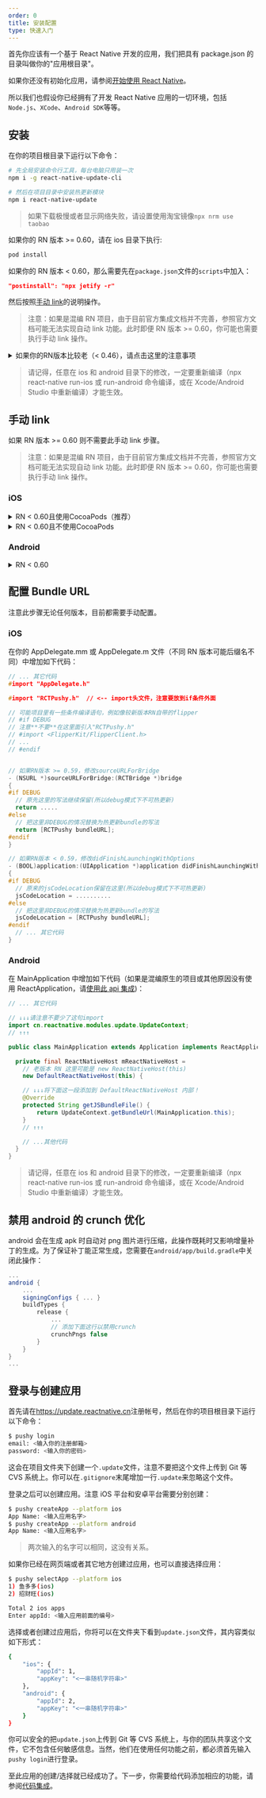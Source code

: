 ```yaml
---
order: 0
title: 安装配置
type: 快速入门
---
```


首先你应该有一个基于 React Native 开发的应用，我们把具有 package.json 的目录叫做你的"应用根目录"。

如果你还没有初始化应用，请参阅[开始使用 React Native](https://reactnative.cn/docs/getting-started)。

所以我们也假设你已经拥有了开发 React Native 应用的一切环境，包括`Node.js`、`XCode`、`Android SDK`等等。

## 安装

在你的项目根目录下运行以下命令：

```bash
# 先全局安装命令行工具，每台电脑只用装一次
npm i -g react-native-update-cli

# 然后在项目目录中安装热更新模块
npm i react-native-update
```

> 如果下载极慢或者显示网络失败，请设置使用淘宝镜像`npx nrm use taobao`

如果你的 RN 版本 >= 0.60，请在 ios 目录下执行:

```bash
pod install
```

如果你的 RN 版本 < 0.60，那么需要先在`package.json`文件的`scripts`中加入：

```json
"postinstall": "npx jetify -r"
```

然后按照[手动 link](#手动-link)的说明操作。

> 注意：如果是混编 RN 项目，由于目前官方集成文档并不完善，参照官方文档可能无法实现自动 link 功能。此时即便 RN 版本 >= 0.60，你可能也需要执行手动 link 操作。

<details>
<summary>
如果你的RN版本比较老（< 0.46），请点击这里的注意事项
</summary>

如果你的 RN 版本比较老，请按下面表格尝试老一些的版本（但这些版本我们已不再维护，不能保证可以使用）：

| React Native 版本 | react-native-update 版本 |
| ----------------- | ------------------------ |
| 0.26 及以下       | 1.0.x                    |
| 0.27 - 0.28       | 2.x                      |
| 0.29 - 0.33       | 3.x                      |
| 0.34 - 0.45       | 4.x                      |

安装命令示例：

```bash
npm i react-native-update@4.x
```

如果 RN 的版本是 0.45 及以下，你还必须安装[Android NDK](http://androiddevtools.cn)，版本最好选用 r10e，并设置环境变量`ANDROID_NDK_HOME`，指向你的 NDK 根目录(例如`/Users/tdzl2003/Downloads/android-ndk-r10e`)。

</details>

> 请记得，任意在 ios 和 android 目录下的修改，一定要重新编译（npx react-native run-ios 或 run-android 命令编译，或在 Xcode/Android Studio 中重新编译）才能生效。

## 手动 link

如果 RN 版本 >= 0.60 则不需要此手动 link 步骤。

> 注意：如果是混编 RN 项目，由于目前官方集成文档并不完善，参照官方文档可能无法实现自动 link 功能。此时即便 RN 版本 >= 0.60，你可能也需要执行手动 link 操作。

### iOS

<details>
<summary>RN < 0.60且使用CocoaPods（推荐）</summary>

1. 在 ios/Podfile 中添加

```
pod 'react-native-update', path: '../node_modules/react-native-update'
```

2. 在项目的 ios 目录下运行`pod install`
3. 重新编译

</details>

<details>
<summary>RN < 0.60且不使用CocoaPods</summary>

1. 在 XCode 中的 Project Navigator 里,右键点击`Libraries` ➜ `Add Files to [你的工程名]`
2. 进入`node_modules` ➜ `react-native-update` ➜ `ios 并选中 `RCTPushy.xcodeproj`
3. 在 XCode 中的 project navigator 里,选中你的工程,在 `Build Phases` ➜ `Link Binary With Libraries` 中添加 `libRCTPushy.a`、`libz.tbd`、`libbz2.1.0.tbd`
4. 继续在`Build Settings`里搜索`Header Search Path`，添加`$(SRCROOT)/../node_modules/react-native-update/ios`，勾选`recursive`。
5. 在`Build Phases`添加一个`New Run Script Phase`运行脚本，内容如下

```
#!/bin/bash
set -x
DEST="../node_modules/react-native-update/ios/"
date +%s > "$DEST/pushy_build_time.txt"
```

7. 尝试编译一下，顺利的话就会在`../node_modules/react-native-update/ios/`文件夹下面生成一个`pushy_build_time.txt`文件。然后在`Copy Bundle Resources`里把生成的`pushy_build_time.txt`文件添加进去。

</details>

### Android

<details>
<summary>RN < 0.60</summary>

1. 在`android/settings.gradle`中添加如下代码:

   ```
   include ':react-native-update'
   project(':react-native-update').projectDir = new File(rootProject.projectDir, 	'../node_modules/react-native-update/android')
   ```

2. 在`android/app/build.gradle`的 dependencies 部分增加如下代码:

   ```
   implementation project(':react-native-update')
   ```

3. 打开`android/app/src/main/java/[...]/MainApplication.java`,

- 在文件开头增加 `import cn.reactnative.modules.update.UpdatePackage;`
- 在`getPackages()` 方法中增加 `new UpdatePackage()`(注意上一行可能要增加一个逗号)
</details>

## 配置 Bundle URL

注意此步骤无论任何版本，目前都需要手动配置。

### iOS

在你的 AppDelegate.mm 或 AppDelegate.m 文件（不同 RN 版本可能后缀名不同）中增加如下代码：

```c
// ... 其它代码
#import "AppDelegate.h"

#import "RCTPushy.h"  // <-- import头文件，注意要放到if条件外面

// 可能项目里有一些条件编译语句，例如像较新版本RN自带的flipper
// #if DEBUG
// 注意**不要**在这里面引入"RCTPushy.h"
// #import <FlipperKit/FlipperClient.h>
// ...
// #endif


// 如果RN版本 >= 0.59，修改sourceURLForBridge
- (NSURL *)sourceURLForBridge:(RCTBridge *)bridge
{
#if DEBUG
  // 原先这里的写法继续保留(所以debug模式下不可热更新)
  return .....
#else
  // 把这里非DEBUG的情况替换为热更新bundle的写法
  return [RCTPushy bundleURL];
#endif
}

// 如果RN版本 < 0.59，修改didFinishLaunchingWithOptions
- (BOOL)application:(UIApplication *)application didFinishLaunchingWithOptions:(NSDictionary *)launchOptions
{
#if DEBUG
  // 原来的jsCodeLocation保留在这里(所以debug模式下不可热更新)
  jsCodeLocation = ..........
#else
  // 把这里非DEBUG的情况替换为热更新bundle的写法
  jsCodeLocation = [RCTPushy bundleURL];
#endif
  // ... 其它代码
}

```

### Android

在 MainApplication 中增加如下代码（如果是混编原生的项目或其他原因没有使用 ReactApplication，请[使用此 api 集成](api.html#updatecontextsetcustominstancemanagerreactinstancemanager-instancemanager))：

```java
// ... 其它代码

// ↓↓↓请注意不要少了这句import
import cn.reactnative.modules.update.UpdateContext;
// ↑↑↑

public class MainApplication extends Application implements ReactApplication {

  private final ReactNativeHost mReactNativeHost =
    // 老版本 RN 这里可能是 new ReactNativeHost(this)
    new DefaultReactNativeHost(this) { 

    // ↓↓↓将下面这一段添加到 DefaultReactNativeHost 内部！
    @Override
    protected String getJSBundleFile() {
        return UpdateContext.getBundleUrl(MainApplication.this);
    }
    // ↑↑↑

    // ...其他代码
  }
}
```

> 请记得，任意在 ios 和 android 目录下的修改，一定要重新编译（npx react-native run-ios 或 run-android 命令编译，或在 Xcode/Android Studio 中重新编译）才能生效。

## 禁用 android 的 crunch 优化

android 会在生成 apk 时自动对 png 图片进行压缩，此操作既耗时又影响增量补丁的生成。为了保证补丁能正常生成，您需要在`android/app/build.gradle`中关闭此操作：

```gradle
...
android {
    ...
    signingConfigs { ... }
    buildTypes {
        release {
            ...
            // 添加下面这行以禁用crunch
            crunchPngs false
        }
    }
}
...
```

## 登录与创建应用

首先请在<https://update.reactnative.cn>注册帐号，然后在你的项目根目录下运行以下命令：

```bash
$ pushy login
email: <输入你的注册邮箱>
password: <输入你的密码>
```

这会在项目文件夹下创建一个`.update`文件，注意不要把这个文件上传到 Git 等 CVS 系统上。你可以在`.gitignore`末尾增加一行`.update`来忽略这个文件。

登录之后可以创建应用。注意 iOS 平台和安卓平台需要分别创建：

```bash
$ pushy createApp --platform ios
App Name: <输入应用名字>
$ pushy createApp --platform android
App Name: <输入应用名字>
```

> 两次输入的名字可以相同，这没有关系。

如果你已经在网页端或者其它地方创建过应用，也可以直接选择应用：

```bash
$ pushy selectApp --platform ios
1) 鱼多多(ios)
2) 招财旺(ios)

Total 2 ios apps
Enter appId: <输入应用前面的编号>
```

选择或者创建过应用后，你将可以在文件夹下看到`update.json`文件，其内容类似如下形式：

```bash
{
    "ios": {
        "appId": 1,
        "appKey": "<一串随机字符串>"
    },
    "android": {
        "appId": 2,
        "appKey": "<一串随机字符串>"
    }
}
```

你可以安全的把`update.json`上传到 Git 等 CVS 系统上，与你的团队共享这个文件，它不包含任何敏感信息。当然，他们在使用任何功能之前，都必须首先输入`pushy login`进行登录。

至此应用的创建/选择就已经成功了。下一步，你需要给代码添加相应的功能，请参阅[代码集成](integration)。

